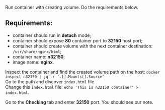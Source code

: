 
Run container with creating volume. Do the requirements below.

## Requirements:
- container should run in **detach** mode;
- container should expose **80** container port to **32150** host port;
- container should create volume with the next container destination: `/usr/share/nginx/html`;
- container name: **n32150**;
- image name: **nginx**.  


Inspect the container and find the created volume path on the host: `docker inspect n32150 | jq -r '.[].Mounts[].Source'`  
Go to the path and discover `index.html` file.  
Change this `index.html` file: `echo 'This is n32150 container' > index.html`.  


Go to the **Checking** tab and enter **32150** port. You should see our note.
